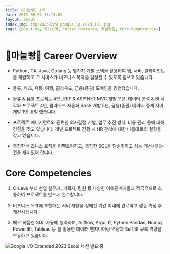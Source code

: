 ```yaml
---
title: 🧄마늘빵🍞 소개
date: 2015-09-02 13:13:09
layout: about
index_img: img/20230729_google_io_2023_181.jpg
tags: [about me, 자기소개, Career Overview, 핵심역량, Core Competencies]
---
```


# 🧄마늘빵🍞 Career Overview

- Python, C#, Java, Golang 등 몇가지 개발 스택을 활용하여 웹, 서버, 클라이언트를 개발하고 그 서비스가 비즈니스 목적을 달성할 수 있도록 힘쓰고 있습니다.

- 물류, 제조, 유통, 여행, 클라우드, 금융(증권) 도메인을 경험했습니다.

- 물류 & 유통 프로젝트 4년, ERP & ASP.NET MVC 개발 11년, 데이터 분석 & BI 시각화 프로젝트 4년, 클라우드 자동화 SaaS 개발 5년, 금융(증권) 데이터 중계 서버 개발 1년 경험 했습니다.

- 프로젝트 매니지먼트와 관련한 의사결정 기법, 업무 추진 방식, 비용 관리 등에 대해 경험을 갖고 있습니다. 개발 프로젝트 진행 시 HR 관리에 대한 나름대로의 철학을 갖고 있습니다.

- 복잡한 비즈니스 로직을 리팩토링하고, 복잡한 SQL을 단순화하고 성능 개선시키는 것을 재미있어 합니다.

# Core Competencies

1. C-Level부터 현업 실무자, 기획자, 팀원 등 다양한 이해관계자들과 적극적으로 소통하여 프로젝트를 반드시 완수합니다.

1. 비즈니스 목표에 부합하는 서버 개발을 정해진 기간 이내에 완료하고 성능 측정 후 개선시킵니다.

1. 매우 복잡한 SQL 사용에 능숙하며, Airflow, Argo, R, Python Pandas, Numpy, Power BI, Tableau 등 을 활용한 데이터 엔지니어링 역량과 Self BI 구축 역량을 보유하고 있습니다.

![Google I/O Extended 2023 Seoul 세션 발표 중](img/20230729_google_io_2023_181.jpg)
<!--![In-flight sunset view over the western sky on the way to Incheon](img/unuse_KakaoTalk_20240919_174900314.jpg)-->